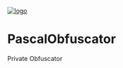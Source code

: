 [![logo](https://cdn.discordapp.com/attachments/786312037294014524/901301346001621033/PascalOBF_L.png)](https://)
# PascalObfuscator
Private Obfuscator
